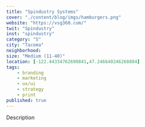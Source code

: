 ```yaml
---
title: "Spindustry Systems"
cover: "./content/blog/imgs/hamburgers.png"
website: "https://vsg360.com/"
twit: "Spindustry"
inst: "spindustry"
category: "S"
city: "Tacoma"
neighborhood:
size: "Medium (11-40)"
location: [-122.44334762698841,47.246640246268804]
tags:
    - branding
    - marketing
    - ux/ui
    - strategy
    - print
published: true
---
```


Description
